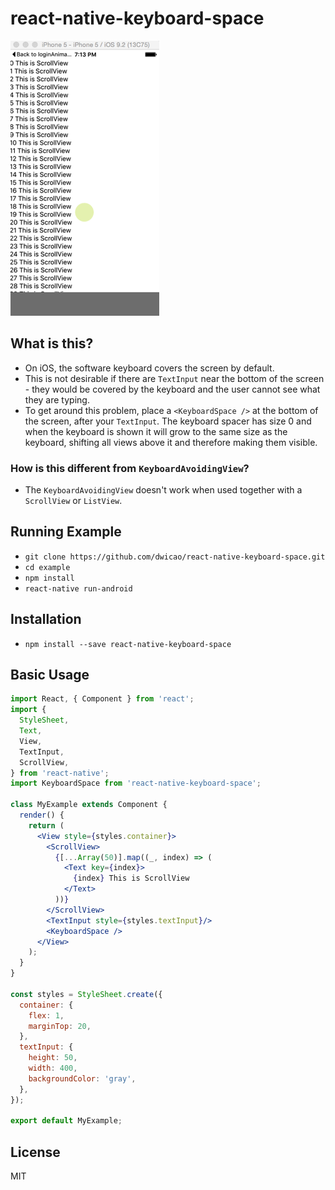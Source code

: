 # react-native-keyboard-space
![demo](https://raw.githubusercontent.com/dwicao/react-native-keyboard-space/master/demo.gif)

## What is this?
  * On iOS, the software keyboard covers the screen by default.
  * This is not desirable if there are `TextInput` near the bottom of the screen - they would be covered by the keyboard and the user cannot see what they are typing.
  * To get around this problem, place a `<KeyboardSpace />` at the bottom of the screen, after your `TextInput`. The keyboard spacer has size 0 and when the keyboard is shown it will grow to the same size as the keyboard, shifting all views above it and therefore making them visible.
  
### How is this different from `KeyboardAvoidingView`?
 * The `KeyboardAvoidingView` doesn't work when used together with a `ScrollView` or `ListView`.

## Running Example
* `git clone https://github.com/dwicao/react-native-keyboard-space.git`
* `cd example`
* `npm install`
* `react-native run-android`

## Installation
* `npm install --save react-native-keyboard-space`

## Basic Usage
```jsx
import React, { Component } from 'react';
import {
  StyleSheet,
  Text,
  View,
  TextInput,
  ScrollView,
} from 'react-native';
import KeyboardSpace from 'react-native-keyboard-space';

class MyExample extends Component {
  render() {
    return (
      <View style={styles.container}>
        <ScrollView>
          {[...Array(50)].map((_, index) => (
            <Text key={index}>
              {index} This is ScrollView
            </Text>
          ))}
        </ScrollView>
        <TextInput style={styles.textInput}/>
        <KeyboardSpace />
      </View>
    );
  }
}

const styles = StyleSheet.create({
  container: {
    flex: 1,
    marginTop: 20,
  },
  textInput: {
    height: 50,
    width: 400,
    backgroundColor: 'gray',
  },
});

export default MyExample;
```

## License
MIT

